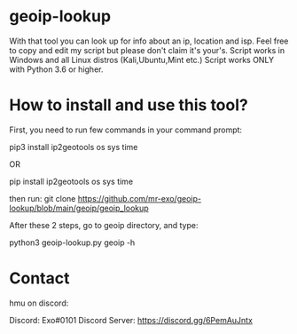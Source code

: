 # geoip-lookup
With that tool you can look up for info about an ip, location and isp.
Feel free to copy and edit my script but please don't claim it's your's.
Script works in Windows and all Linux distros (Kali,Ubuntu,Mint etc.)
Script works ONLY with Python 3.6 or higher.

# How to install and use this tool?
First, you need to run few commands in your command prompt:
           
pip3 install ip2geotools os sys time
           
OR
       
pip install ip2geotools os sys time
           
then run:
git clone https://github.com/mr-exo/geoip-lookup/blob/main/geoip/geoip_lookup
           
After these 2 steps, go to geoip directory, and type:
        
python3 geoip-lookup.py geoip -h
           
# Contact
hmu on discord:
        
Discord: Exo#0101
Discord Server: https://discord.gg/6PemAuJntx
